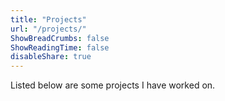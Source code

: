 ```yaml
---
title: "Projects"
url: "/projects/"
ShowBreadCrumbs: false
ShowReadingTime: false
disableShare: true
---
```


Listed below are some projects I have worked on.